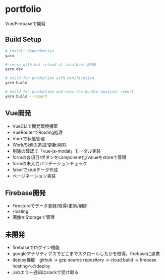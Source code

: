 # portfolio

Vue/Firebaseで開発

## Build Setup

``` bash
# install dependencies
yarn

# serve with hot reload at localhost:8080
yarn dev

# build for production with minification
yarn build

# build for production and view the bundle analyzer report
yarn build --report
```

## Vue開発

- VueCLIで開発環境構築
- VueRouterでRouting処理
- Vuexで状態管理
- Work/Skillの追加/更新/削除
- 削除の確認で「vue-js-modal」モーダル実装
- formの各項目/ボタンをcomponent化/valueをstoreで管理
- formの未入力バリデーションチェック
- fakerでstubデータ作成
- ページネーション実装

## Firebase開発

- Firestoreでデータ登録/取得/更新/削除
- Hosting
- 画像をStorageで管理

## 未開発

- firebaseでログイン機能
- googleアナリティクスでどこまでスクロールしたかを取得。firebaseに連携
- deploy機能　github -> gcp source repository -> cloud build -> firebase hostingへのdeploy
- jsのエラー通知はslackで受け取る
